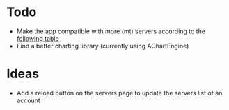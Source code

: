 # Todo

* Make the app compatible with more (mt) servers according to the [following table](http://wiki.mediatemple.net/w/%28mt%29:API-enabled_services)
* Find a better charting library (currently using AChartEngine)

# Ideas

* Add a reload button on the servers page to update the servers list of an account